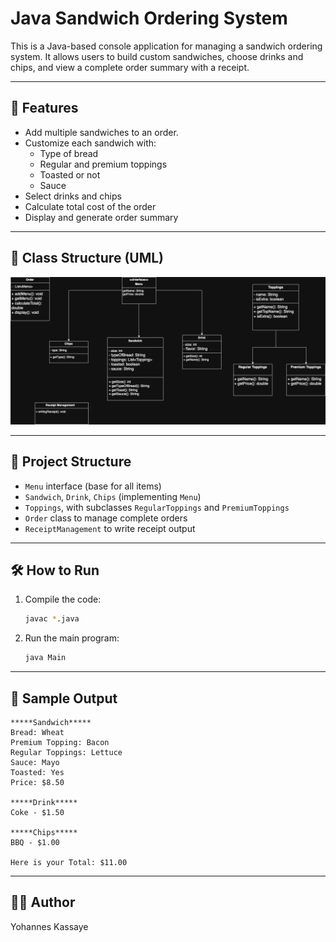 
# Java Sandwich Ordering System

This is a Java-based console application for managing a sandwich ordering system. It allows users to build custom sandwiches, choose drinks and chips, and view a complete order summary with a receipt.

---

## 📌 Features

- Add multiple sandwiches to an order.
- Customize each sandwich with:
  - Type of bread
  - Regular and premium toppings
  - Toasted or not
  - Sauce
- Select drinks and chips
- Calculate total cost of the order
- Display and generate order summary

---

## 🧱 Class Structure (UML)

![UML Diagram](uml_diagram.png)

---

## 📂 Project Structure

- `Menu` interface (base for all items)
- `Sandwich`, `Drink`, `Chips` (implementing `Menu`)
- `Toppings`, with subclasses `RegularToppings` and `PremiumToppings`
- `Order` class to manage complete orders
- `ReceiptManagement` to write receipt output

---

## 🛠️ How to Run

1. Compile the code:
   ```bash
   javac *.java
   ```

2. Run the main program:
   ```bash
   java Main
   ```

---

## 📄 Sample Output

```
*****Sandwich*****
Bread: Wheat
Premium Topping: Bacon
Regular Toppings: Lettuce
Sauce: Mayo
Toasted: Yes
Price: $8.50

*****Drink*****
Coke - $1.50

*****Chips*****
BBQ - $1.00

Here is your Total: $11.00
```

---

## 👨‍💻 Author

Yohannes Kassaye
